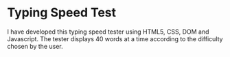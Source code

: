 # Typing Speed Test

I have developed this typing speed tester using HTML5, CSS, DOM and Javascript. The tester displays 40 words at a time according to the difficulty chosen by the user.


